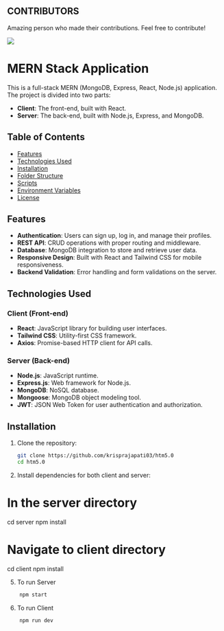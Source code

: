 ## CONTRIBUTORS
Amazing person who made their contributions. Feel free to contribute!

<a href="https://github.com/krisprajapati03/htm5.0/graphs/contributors">
  <img src="https://contrib.rocks/image?repo=krisprajapati03/htm5.0" />
</a>

# MERN Stack Application

This is a full-stack MERN (MongoDB, Express, React, Node.js) application. The project is divided into two parts:

- **Client**: The front-end, built with React.
- **Server**: The back-end, built with Node.js, Express, and MongoDB.

## Table of Contents

- [Features](#features)
- [Technologies Used](#technologies-used)
- [Installation](#installation)
- [Folder Structure](#folder-structure)
- [Scripts](#scripts)
- [Environment Variables](#environment-variables)
- [License](#license)

## Features

- **Authentication**: Users can sign up, log in, and manage their profiles.
- **REST API**: CRUD operations with proper routing and middleware.
- **Database**: MongoDB integration to store and retrieve user data.
- **Responsive Design**: Built with React and Tailwind CSS for mobile responsiveness.
- **Backend Validation**: Error handling and form validations on the server.

## Technologies Used

### Client (Front-end)
- **React**: JavaScript library for building user interfaces.
- **Tailwind CSS**: Utility-first CSS framework.
- **Axios**: Promise-based HTTP client for API calls.

### Server (Back-end)
- **Node.js**: JavaScript runtime.
- **Express.js**: Web framework for Node.js.
- **MongoDB**: NoSQL database.
- **Mongoose**: MongoDB object modeling tool.
- **JWT**: JSON Web Token for user authentication and authorization.

## Installation

1. Clone the repository:

   ```bash
   git clone https://github.com/krisprajapati03/htm5.0
   cd htm5.0

2. Install dependencies for both client and server:

# In the server directory
cd server
npm install

# Navigate to client directory
cd client
npm install


5. To run Server
  ```bash
      npm start        
```
6. To run Client
  ```bash
      npm run dev       
```


